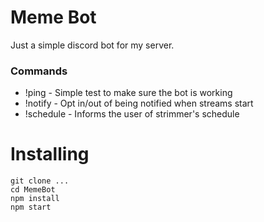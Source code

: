 Meme Bot
=========

Just a simple discord bot for my server.

### Commands

* !ping - Simple test to make sure the bot is working
* !notify - Opt in/out of being notified when streams start
* !schedule - Informs the user of strimmer's schedule

Installing
========

```
git clone ...
cd MemeBot
npm install
npm start
```